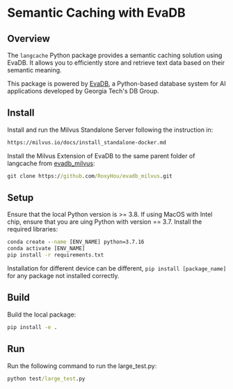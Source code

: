 # Semantic Caching with EvaDB

## Overview
The ```langcache``` Python package provides a semantic caching solution using EvaDB. It allows you to efficiently store and retrieve text data based on their semantic meaning.


This package is powered by [EvaDB](https://github.com/georgia-tech-db/eva), a Python-based database system for AI applications developed by Georgia Tech's DB Group.

## Install
Install and run the Milvus Standalone Server following the instruction in:

```bat
https://milvus.io/docs/install_standalone-docker.md
```
Install the Milvus Extension of EvaDB to the same parent folder of langcache from [evadb_milvus](https://github.com/RoxyHou/evadb_milvus.git):

```bat
git clone https://github.com/RoxyHou/evadb_milvus.git
```

## Setup
Ensure that the local Python version is >= 3.8. If using MacOS with Intel chip, ensure that you are uing Python with version == 3.7. Install the required libraries:

```bat
conda create --name [ENV_NAME] python=3.7.16
conda activate [ENV_NAME]
pip install -r requirements.txt
```

Installation for different device can be different, ```pip install [package_name]``` for any package not installed correctly.

## Build
Build the local package:

```bat
pip install -e .
```

## Run
Run the following command to run the large_test.py:
```bat
python test/large_test.py
```
